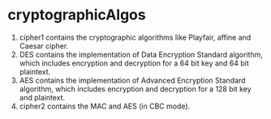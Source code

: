 # cryptographicAlgos

1. cipher1 contains the cryptographic algorithms like Playfair, affine and Caesar cipher.
2. DES contains the implementation of Data Encryption Standard algorithm, which includes encryption and decryption for a 64 bit key and 64 bit plaintext.
3. AES contains the implementation of Advanced Encryption Standard algorithm, which includes encryption and decryption for a 128 bit key and plaintext.
4. cipher2 contains the MAC and AES (in CBC mode). 
